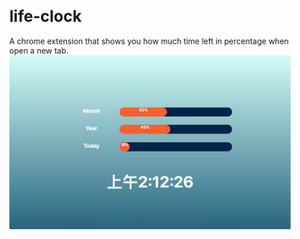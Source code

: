 # life-clock
A chrome extension that shows you how much time left in percentage when open a new tab.
<br>
![alt text](Jietu20180613-021359.jpg)

